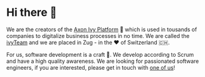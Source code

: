 # Hi there 👋

We are the creators of the [Axon Ivy Platform](https://dev.axonivy.com) 🌿 which is used in tousands of companies to digitalize business processes in no time. We are called the [ivyTeam](https://dev.axonivy.com/team) and we are placed in Zug - in the ❤️ of Switzerland 🇨🇭.

For us, software development is a craft 🔨. We develop according to Scrum and have a high quality awareness. We are looking for passionated software engineers, if you are interested, please get in touch with [one of us](https://github.com/orgs/axonivy/teams/ivyteam/members)!
